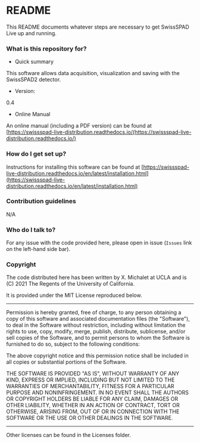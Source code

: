 # README #

This README documents whatever steps are necessary to get SwissSPAD Live up and running.

### What is this repository for? ###

* Quick summary

This software allows data acquisition, visualization and saving with the SwissSPAD2 detector.

* Version:

0.4

* Online Manual

An online manual (including a PDF version) can be found at [https://swissspad-live-distribution.readthedocs.io/(https://swissspad-live-distribution.readthedocs.io/)

### How do I get set up? ###

Instructions for installing this software can be found at [https://swissspad-live-distribution.readthedocs.io/en/latest/installation.html](https://swissspad-live-distribution.readthedocs.io/en/latest/installation.html)

### Contribution guidelines ###

N/A

### Who do I talk to? ###

For any issue with the code provided here, please open in issue (`Issues` link on the left-hand side bar). 

### Copyright ###

The code distributed here has been written by X. Michalet at UCLA and is (C) 2021 The Regents of the University of California.

It is provided under the MIT License reproduced below.

---

Permission is hereby granted, free of charge, to any person obtaining a copy of this software and associated documentation files (the "Software"), 
to deal in the Software without restriction, including without limitation the rights to use, copy, modify, merge, publish, distribute, sublicense, 
and/or sell copies of the Software, and to permit persons to whom the Software is furnished to do so, subject to the following conditions:

The above copyright notice and this permission notice shall be included in all copies or substantial portions of the Software.

THE SOFTWARE IS PROVIDED "AS IS", WITHOUT WARRANTY OF ANY KIND, EXPRESS OR IMPLIED, INCLUDING BUT NOT LIMITED TO THE WARRANTIES OF MERCHANTABILITY, 
FITNESS FOR A PARTICULAR PURPOSE AND NONINFRINGEMENT. IN NO EVENT SHALL THE AUTHORS OR COPYRIGHT HOLDERS BE LIABLE FOR ANY CLAIM, DAMAGES OR OTHER LIABILITY, 
WHETHER IN AN ACTION OF CONTRACT, TORT OR OTHERWISE, ARISING FROM, OUT OF OR IN CONNECTION WITH THE SOFTWARE OR THE USE OR OTHER DEALINGS IN THE SOFTWARE.

---

Other licenses can be found in the Licenses folder.